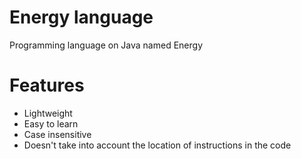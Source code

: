# Energy language
Programming language on Java named Energy

Features
==========
 - Lightweight
 - Easy to learn
 - Case insensitive
 - Doesn't take into account the location of instructions in the code
